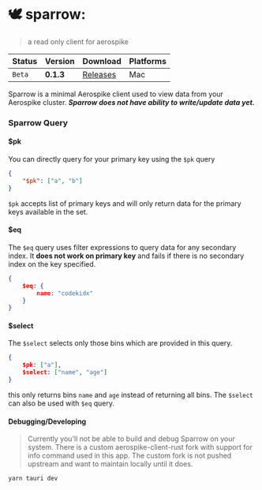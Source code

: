 # 🕊️ sparrow: 

> a read only client for aerospike

|Status| Version | Download | Platforms |
|------|----------|---------|-----------|
| `Beta` | **0.1.3** | [Releases](https://github.com/codekidX/sparrow/releases) | Mac |

Sparrow is a minimal Aerospike client used to view data from your Aerospike
cluster. _**Sparrow does not have ability to write/update data yet.**_


### Sparrow Query

#### $pk

You can directly query for your primary key using the `$pk` query

```json
{
    "$pk": ["a", "b"]
}
```

`$pk` accepts list of primary keys and will only return data for the primary keys available in the set.

#### $eq

The `$eq` query uses filter expressions to query data for any secondary index. It **does not work on primary key** and fails if there is no secondary index on the key specified.

```json
{
    $eq: {
        name: "codekidx"
    }
}
```

#### $select

The `$select` selects only those bins which are provided in this query.

```json
{
    $pk: ["a"],
    $select: ["name", "age"]
}
```
this only returns bins `name` and `age` instead of returning all bins. The `$select` can also be used with `$eq` query.

#### Debugging/Developing

> Currently you'll not be able to build and debug Sparrow on your system.
> There is a custom aerospike-client-rust fork with support for info command
> used in this app. The custom fork is not pushed upstream and want to maintain
> locally until it does.

```bash
yarn tauri dev
```